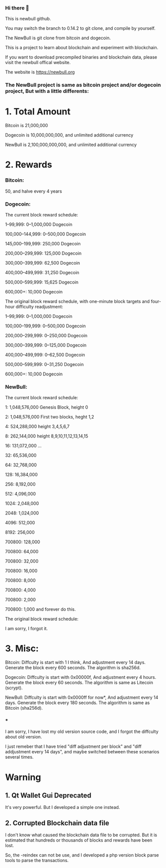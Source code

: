 ### Hi there 👋

This is newbull github.

You may switch the branch to 0.14.2 to git clone, and compile by yourself.

The NewBull is git clone from bitcoin and dogecoin.

This is a project to learn about blockchain and experiment with blockchain.

If you want to download precompiled binaries and blockchain data, please visit the newbull offical website.

The website is https://newbull.org


### The NewBull project is same as bitcoin project and/or dogecoin project, But with a little differents:

# 1. Total Amount

Bitcoin is 21,000,000

Dogecoin is 10,000,000,000, and unlimited additional currency

NewBull is 2,100,000,000,000, and unlimited additional currency


# 2. Rewards

### Bitcoin: 
50, and halve every 4 years

### Dogecoin: 
The current block reward schedule:

1–99,999: 0–1,000,000 Dogecoin

100,000–144,999: 0–500,000 Dogecoin

145,000–199,999: 250,000 Dogecoin

200,000–299,999: 125,000 Dogecoin

300,000–399,999: 62,500 Dogecoin

400,000–499,999: 31,250 Dogecoin

500,000–599,999: 15,625 Dogecoin

600,000+: 10,000 Dogecoin

The original block reward schedule, with one-minute block targets and four-hour difficulty readjustment:

1–99,999: 0–1,000,000 Dogecoin

100,000–199,999: 0–500,000 Dogecoin

200,000–299,999: 0–250,000 Dogecoin

300,000–399,999: 0–125,000 Dogecoin

400,000–499,999: 0–62,500 Dogecoin

500,000–599,999: 0–31,250 Dogecoin

600,000+: 10,000 Dogecoin

### NewBull:

The current block reward schedule:

1:	      1,048,576,000       Genesis Block, height 0

2:      	1,048,576,000       First two blocks, heght 1,2

4:	      524,288,000         height 3,4,5,6,7

8:	      262,144,000         height 8,9,10,11,12,13,14,15

16:     	131,072,000         ...

32:     	65,536,000

64:     	32,768,000

128:    	16,384,000

256:    	8,192,000

512:	    4,096,000

1024:   	2,048,000

2048:	    1,024,000

4096:	    512,000

8192:	    256,000

700800: 	128,000

700800:	  64,000

700800: 	32,000

700800: 	16,000

700800:	  8,000

700800:	  4,000

700800:	  2,000

700800:	  1,000               and forever do this.

The original block reward schedule:

I am sorry, I forgot it.


# 3. Misc:
Bitcoin: Diffculty is start with 1 I think, And adjustment every 14 days. Generate the block every 600 seconds. The algorithm is sha256d.

Dogecoin: Diffculty is start with 0x00000f, And adjustment every 4 hours. Generate the block every 60 seconds. The algorithm is same as Litecoin (scrypt).

NewBull: Diffculty is start with 0x0000ff for now*, And adjustment every 14 days. Generate the block every 180 seconds. The algorithm is same as Bitcoin (sha256d).

### * 

I am sorry, I have lost my old version source code, and I forgot the diffculty about old version. 

I just remeber that I have tried "diff adjustment per block" and "diff addjustment every 14 days", and maybe switched between these scenarios several times.

# Warning

## 1. Qt Wallet Gui Deprecated

It's very powerful. But I developed a simple one instead.

## 2. Corrupted Blockchain data file

I don't know what caused the blockchain data file to be corrupted. But it is estimated that hundreds or thousands of blocks and rewards have been lost.

So, the -reindex can not be use, and I developed a php version block parse tools to parse the transactions.
<!--
**newbull/newbull** is a ✨ _special_ ✨ repository because its `README.md` (this file) appears on your GitHub profile.

Here are some ideas to get you started:

- 🔭 I’m currently working on ...
- 🌱 I’m currently learning ...
- 👯 I’m looking to collaborate on ...
- 🤔 I’m looking for help with ...
- 💬 Ask me about ...
- 📫 How to reach me: ...
- 😄 Pronouns: ...
- ⚡ Fun fact: ...
-->
